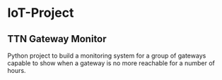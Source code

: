 # IoT-Project
## TTN Gateway Monitor

Python project to build a monitoring system for a group of gateways capable to show when a gateway is no more reachable for a number of hours.